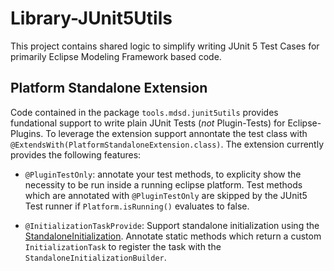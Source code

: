 #  Library-JUnit5Utils

This project contains shared logic to simplify writing JUnit 5 Test Cases for primarily Eclipse Modeling Framework based code. 

## Platform Standalone Extension
Code contained in the package `tools.mdsd.junit5utils` provides fundational support to write plain JUnit Tests (_not_ Plugin-Tests) for Eclipse-Plugins. To leverage the extension support annontate the test class with `@ExtendsWith(PlatformStandaloneExtension.class)`. The extension currently provides the following features:

- `@PluginTestOnly`: annotate your test methods, to explicity show the necessity to be run inside a running eclipse platform. Test methods which are annotated with `@PluginTestOnly` are skipped by the JUnit5 Test runner if `Platform.isRunning()` evaluates to false.

- `@InitializationTaskProvide`: Support standalone initialization using the [StandaloneInitialization](https://github.com/MDSD-Tools/Library-StandaloneInitialization). Annotate static methods which return a custom `InitializationTask` to register the task with the `StandaloneInitializationBuilder`.